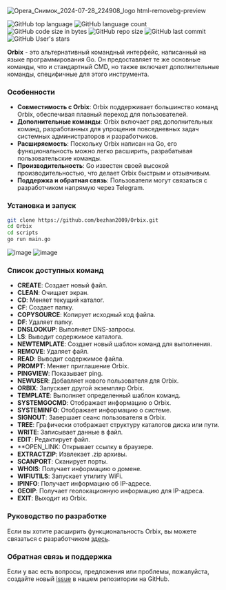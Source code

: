 ![Opera_Снимок_2024-07-28_224908_logo html-removebg-preview](https://github.com/user-attachments/assets/9849e2a9-af26-4e69-bc3e-b335ecdacedc)

![GitHub top language](https://img.shields.io/github/languages/top/bezhan2009/ORPXI) 
![GitHub language count](https://img.shields.io/github/languages/count/bezhan2009/ORPXI)
![GitHub code size in bytes](https://img.shields.io/github/languages/code-size/bezhan2009/ORPXI)
![GitHub repo size](https://img.shields.io/github/repo-size/bezhan2009/ORPXI) 
![GitHub last commit](https://img.shields.io/github/last-commit/bezhan2009/ORPXI)
![GitHub User's stars](https://img.shields.io/github/stars/bezhan2009?style=social)

**Orbix** - это альтернативный командный интерфейс, написанный на языке программирования Go. Он предоставляет те же основные команды, что и стандартный CMD, но также включает дополнительные команды, специфичные для этого инструмента.

### Особенности

- **Совместимость с Orbix**: Orbix поддерживает большинство команд Orbix, обеспечивая плавный переход для пользователей.
- **Дополнительные команды**: Orbix включает ряд дополнительных команд, разработанных для упрощения повседневных задач системных администраторов и разработчиков.
- **Расширяемость**: Поскольку Orbix написан на Go, его функциональность можно легко расширить, разрабатывая пользовательские команды.
- **Производительность**: Go известен своей высокой производительностью, что делает Orbix быстрым и отзывчивым.
- **Поддержка и обратная связь**: Пользователи могут связаться с разработчиком напрямую через Telegram.

### Установка и запуск

```bash
git clone https://github.com/bezhan2009/Orbix.git
cd Orbix
cd scripts
go run main.go
```
![image](https://github.com/user-attachments/assets/1ebc79c5-d402-4c4c-bb91-3b05d9c11f10)
![image](https://github.com/user-attachments/assets/c2a23ac9-e6d3-45a6-bde7-d9301202f637)

### Список доступных команд

- **CREATE**: Создает новый файл.
- **CLEAN**: Очищает экран.
- **CD**: Меняет текущий каталог.
- **CF**: Создает папку.
- **COPYSOURCE**: Копирует исходный код файла.
- **DF**: Удаляет папку.
- **DNSLOOKUP**: Выполняет DNS-запросы.
- **LS**: Выводит содержимое каталога.
- **NEWTEMPLATE**: Создает новый шаблон команд для выполнения.
- **REMOVE**: Удаляет файл.
- **READ**: Выводит содержимое файла.
- **PROMPT**: Меняет приглашение Orbix.
- **PINGVIEW**: Показывает ping.
- **NEWUSER**: Добавляет нового пользователя для Orbix.
- **ORBIX**: Запускает другой экземпляр Orbix.
- **TEMPLATE**: Выполняет определенный шаблон команд.
- **SYSTEMGOCMD**: Отображает информацию о Orbix.
- **SYSTEMINFO**: Отображает информацию о системе.
- **SIGNOUT**: Завершает сеанс пользователя в Orbix.
- **TREE**: Графически отображает структуру каталогов диска или пути.
- **WRITE**: Записывает данные в файл.
- **EDIT**: Редактирует файл.
- **OPEN_LINK: Открывает ссылку в браузере.
- **EXTRACTZIP**: Извлекает .zip архивы.
- **SCANPORT**: Сканирует порты.
- **WHOIS**: Получает информацию о домене.
- **WIFIUTILS**: Запускает утилиту WiFi.
- **IPINFO**: Получает информацию об IP-адресе.
- **GEOIP**: Получает геолокационную информацию для IP-адреса.
- **EXIT**: Выходит из Orbix.

### Руководство по разработке

Если вы хотите расширить функциональность Orbix, вы можете связаться с разработчиком [здесь](https://t.me/Rust_Bezhan).

### Обратная связь и поддержка

Если у вас есть вопросы, предложения или проблемы, пожалуйста, создайте новый [issue](https://github.com/bezhan2009/Orbix/issues/new) в нашем репозитории на GitHub.

